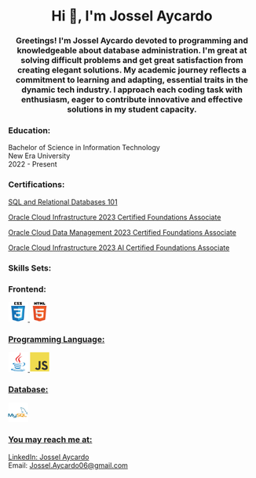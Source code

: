 <h1 align="center">Hi 👋, I'm Jossel Aycardo</h1>
<h3 align="center">Greetings! I'm Jossel Aycardo devoted to programming and knowledgeable about database administration. I'm great at solving difficult problems and get great satisfaction from creating elegant solutions. My academic journey reflects a commitment to learning and adapting, essential traits in the dynamic tech industry. I approach each coding task with enthusiasm, eager to contribute innovative and effective solutions in my student capacity.</h3>

<h3 align="left">Education:</h3>

Bachelor of Science in Information Technology                                                                                                                                                             
                  New Era University                                                                                                                                                                   
                     2022 - Present
                     

<h3 align="left">Certifications:</h3>                                                                                                                                                                                            

[SQL and Relational Databases 101](https://courses.cognitiveclass.ai/certificates/d0e0f72947ac43c8aea56051904d29ff)

[Oracle Cloud Infrastructure 2023 Certified Foundations Associate](https://catalog-education.oracle.com/pls/certview/sharebadge?id=65E571A5D1D8C5840549C3712A7E7D6D69762ADED7D5EA3EFDE6E225C1600F6A)

[Oracle Cloud Data Management 2023 Certified Foundations Associate](https://catalog-education.oracle.com/pls/certview/sharebadge?id=BDA3DB39FE1E40535D7A129EE251B12F29524C90CF9DF1BAD0FA046481112E0D&fbclid=IwAR3gCUYk-1Z96BLJyNXATIeAAaCnMo-f791fDlWkov8o1r7FczsbV0kkEa4)

[Oracle Cloud Infrastructure 2023 AI Certified Foundations Associate](https://catalog-education.oracle.com/pls/certview/sharebadge?id=DBB0728058AF638F20DB4F0B9778E7713FAD3632FFFF9160CD34F8A8A04C02DB)



                                                                                                                                                                                                                                                                                                                                                           
<h3 align="left">Skills Sets:</h3>
<h3 align="left">Frontend:</h3><a href="https://www.w3schools.com/css/" target="_blank" rel="noreferrer"> <img src="https://raw.githubusercontent.com/devicons/devicon/master/icons/css3/css3-original-wordmark.svg" alt="css3" width="40" height="40"/> </a> <a href="https://www.w3.org/html/" target="_blank" rel="noreferrer"> <img src="https://raw.githubusercontent.com/devicons/devicon/master/icons/html5/html5-original-wordmark.svg" alt="html5" width="40" height="40"/> </a> <a href="https://www.java.com" target="_blank" rel="noreferrer">
<h3 align="left">Programming Language:</h3><img src="https://raw.githubusercontent.com/devicons/devicon/master/icons/java/java-original.svg" alt="java" width="40" height="40"/> </a> <a href="https://developer.mozilla.org/en-US/docs/Web/JavaScript" target="_blank" rel="noreferrer"> <img src="https://raw.githubusercontent.com/devicons/devicon/master/icons/javascript/javascript-original.svg" alt="javascript" width="40" height="40"/> </a> <a href="https://www.mysql.com/" target="_blank" rel="noreferrer">                                                                                                                                             
<h3 align="left">Database:</h3> <img src="https://raw.githubusercontent.com/devicons/devicon/master/icons/mysql/mysql-original-wordmark.svg" alt="mysql" width="40" height="40"/> </a> <a href="https://www.php.net" target="_blank" rel="noreferrer"> 

<h3 align="left">You may reach me at:</h3>

LinkedIn: [Jossel Aycardo](https://www.linkedin.com/in/jossel-aycardo-6158a92a3/)                                                                                                              
Email: [Jossel.Aycardo06@gmail.com](Jossel.Aycardo06@gmail.com)
